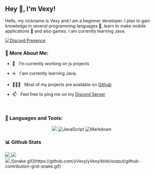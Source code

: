 ## Hey 👋, I'm Vexy!

Hello, my nickname is Vexy and I am a beginner developer. I plan to gain knowledge in several programming languages 🤖, learn to make mobile applications 📱 and also games. I am currently learning Java.

[![Discord Presence](https://lanyard.cnrad.dev/api/435877436459188234)](https://discord.com/users/435877436459188234)
<br/>
  
### 🧐 More About Me:

- 🔭 &nbsp; I’m currently working on js projects
- ☕ &nbsp; I'am currently learning Java; 
- 👨🏻‍💻 &nbsp; Most of my projects are available on [Github](https://github.com/yVexy?tab=repositories)

- 📫 &nbsp; Feel free to ping me on my [Discord Server](https://discord.gg/ShKDs48FAs)

<br>

### 📡 Languages and Tools:

<p align="center">
  <img src="https://img.shields.io/badge/node.js%20-%2343853D.svg?&style=for-the-badge&logo=node.js&logoColor=white"/>
  <img alt="JavaScript" src="https://img.shields.io/badge/javascript%20-%23323330.svg?&style=for-the-badge&logo=javascript&logoColor=%23F7DF1E">
  <img alt="Markdown" src="https://img.shields.io/badge/markdown-%23000000.svg?&style=for-the-badge&logo=markdown&logoColor=white"/>
</p>

### 📊 Github Stats
<a href='https://github.com/yVexy/github-stats-transparent'>
  
<a href="#">
                <img height="160em" src="https://github-readme-stats-yngtukzpf-focamacho.vercel.app/api?username=yVexy&show_icons=true&theme=radical&include_all_commits=true&count_private=true"/>
                <img height="160em" src="https://github-readme-stats-yngtukzpf-focamacho.vercel.app/api/top-langs/?username=yVexy&layout=compact&langs_count=7&theme=radical&custom_title=Most%20Used%20Languages%20(Public%20Repos)"/>
                <br/>
                <img height="160em" src="https://streak-stats.demolab.com/?user=yVexy&theme=radical"/>
        </a>
 </a>
![snake gif](https://github.com/yVexy/yVexy/blob/output/github-contribution-grid-snake.gif)

